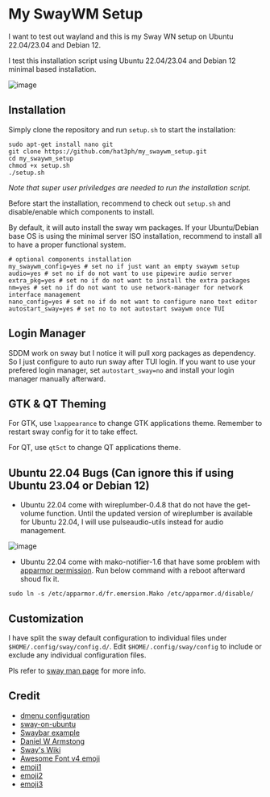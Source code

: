 # My SwayWM Setup

I want to test out wayland and this is my Sway WN setup on Ubuntu 22.04/23.04 and Debian 12.

I test this installation script using Ubuntu 22.04/23.04 and Debian 12 minimal based installation.

![image](https://github.com/hat3ph/my_swaywm_setup/assets/88069788/a81f6dfa-e2b1-4b55-9553-6221a6c0ec6a)

## Installation
Simply clone the repository and run `setup.sh` to start the installation:
```
sudo apt-get install nano git
git clone https://github.com/hat3ph/my_swaywm_setup.git
cd my_swaywm_setup
chmod +x setup.sh
./setup.sh
```
*Note that super user priviledges are needed to run the installation script.*

Before start the installation, recommend to check out `setup.sh` and disable/enable which components to install.

By default, it will auto install the sway wm packages. If your Ubuntu/Debian base OS is using the minimal server ISO installation, recommend to install all to have a proper functional system. 
```
# optional components installation
my_swaywm_config=yes # set no if just want an empty swaywm setup
audio=yes # set no if do not want to use pipewire audio server
extra_pkg=yes # set no if do not want to install the extra packages
nm=yes # set no if do not want to use network-manager for network interface management
nano_config=yes # set no if do not want to configure nano text editor
autostart_sway=yes # set no to not autostart swaywm once TUI
```
## Login Manager
SDDM work on sway but I notice it will pull xorg packages as dependency. So I just configure to auto run sway after TUI login.
If you want to use your prefered login manager, set `autostart_sway=no` and install your login manager manually afterward.

## GTK & QT Theming
For GTK, use `lxappearance` to change GTK applications theme. Remember to restart sway config for it to take effect.

For QT, use `qt5ct` to change QT applications theme.

## Ubuntu 22.04 Bugs (Can ignore this if using Ubuntu 23.04 or Debian 12)
- Ubuntu 22.04 come with wireplumber-0.4.8 that do not have the get-volume function. Until the updated version of wireplumber is available for Ubuntu 22.04, I will use pulseaudio-utils instead for audio management.

![image](https://github.com/hat3ph/my_swaywm_setup/assets/88069788/7795728c-f461-40a5-95cb-9aca3c99ca72)

- Ubuntu 22.04 come with mako-notifier-1.6 that have some problem with [apparmor permission](https://github.com/emersion/mako/issues/257#issuecomment-1638776704).
Run below command with a reboot afterward shoud fix it.
```
sudo ln -s /etc/apparmor.d/fr.emersion.Mako /etc/apparmor.d/disable/
```
## Customization
I have split the sway default configuration to individual files under  `$HOME/.config/sway/config.d/`. Edit `$HOME/.config/sway/config` to include or exclude any individual configuration files. 

Pls refer to [sway man page](https://man.archlinux.org/man/sway.5) for more info.

 ## Credit
- [dmenu configuration](https://smarttech101.com/dmenu-what-it-is-and-how-i-use-it/)
- [sway-on-ubuntu](https://llandy3d.github.io/sway-on-ubuntu/extra/)
- [Swaybar example](https://unix.stackexchange.com/questions/473788/simple-swaybar-example)
- [Daniel W Armstong](https://www.dwarmstrong.org/sway/)
- [Sway's Wiki](https://github.com/swaywm/sway/wiki)
- [Awesome Font v4 emoji](https://fontawesome.com/v4/cheatsheet/)
- [emoji1](https://github.com/dln/wofi-emoji/blob/master/wofi-emoji)
- [emoji2](https://gist.github.com/Sebas-h/36ad7fa40c39a28ba00dedd2cf1d4e8e)
- [emoji3](https://git.sr.ht/~earboxer/dotfiles/tree/master/item/.config/sxmo/hooks/sxmo_hook_icons.sh)
